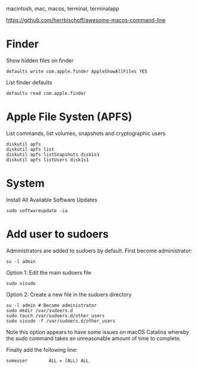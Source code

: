 macintosh, mac, macos, terminal, terminalapp

https://github.com/herrbischoff/awesome-macos-command-line

# Finder

Show hidden files on finder

    defaults write com.apple.finder AppleShowAllFiles YES

List finder defaults

    defaults read com.apple.finder

# Apple File Systen (APFS)

List commands, list volumes, snapshots and cryptographic users

    diskutil apfs
    diskutil apfs list
    diskutil apfs listSnapshots disk1s1
    diskutil apfs listUsers disk1s1

# System

Install All Available Software Updates

    sudo softwareupdate -ia

# Add user to sudoers

Administrators are added to sudoers by default. First become administrator:

    su -l admin

Option 1: Edit the main sudoers file

    sudo visudo

Option 2: Create a new file in the sudoers directory

    su -l admin # Become administrator
    sudo mkdir /var/sudoers.d 
    sudo touch /var/sudoers.d/other_users
    sudo visudo -f /var/sudoers.d/other_users

Note this option appears to have some issues on macOS Catalina whereby the sudo command takes an unreasonable amount of time to complete.

Finally add the following line:

    someuser        ALL = (ALL) ALL
